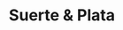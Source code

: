 ---
title: "Suerte & Plata"
url: /ciudad-guayana-puerto-ordaz/suerte-y-plata/
shop: corredor de apuestas
---